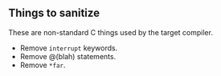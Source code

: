 ## Things to sanitize
These are non-standard C things used by the target compiler.

- Remove `interrupt` keywords.
- Remove @(blah) statements.
- Remove `*far`.